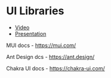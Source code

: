 # UI Libraries

- [Video](https://solvdportal-my.sharepoint.com/:v:/r/personal/laba_solvd_com/Documents/Recordings/Development-React.js-2025-01-20250620_140246-Meeting%20Recording.mp4?csf=1&web=1&e=VKcW32&nav=eyJyZWZlcnJhbEluZm8iOnsicmVmZXJyYWxBcHAiOiJTdHJlYW1XZWJBcHAiLCJyZWZlcnJhbFZpZXciOiJTaGFyZURpYWxvZy1MaW5rIiwicmVmZXJyYWxBcHBQbGF0Zm9ybSI6IldlYiIsInJlZmVycmFsTW9kZSI6InZpZXcifX0%3D)
- [Presentation](https://solvdportal.sharepoint.com/:p:/s/GoogleDriveSolvdLABA/Eea4KuPEpdhJqSZpHhZSsxkBlnwTmePbCh7NV-t3SjZ6hw?e=MdDKn4)

MUI docs - https://mui.com/

Ant Design dcs - https://ant.design/

Chakra UI docs - https://chakra-ui.com/
